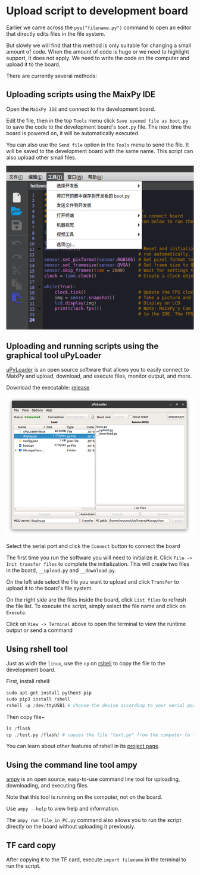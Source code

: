 Upload script to development board
======

Earlier we came across the `pye("filename.py")` command to open an editor that directly edits files in the file system.

But slowly we will find that this method is only suitable for changing a small amount of code. When the amount of code is huge or we need to highlight support, it does not apply. We need to write the code on the computer and upload it to the board.

There are currently several methods:

## Uploading scripts using the MaixPy IDE

Open the `MaixPy IDE` and connect to the development board.

Edit the file, then in the top `Tools` menu click `Save opened file as boot.py` to save the code to the development board's `boot.py` file. The next time the board is powered on, it will be automatically executed.

You can also use the `Send file` option in the `Tools` menu to send the file. It will be saved to the development board with the same name. This script can also upload other small files.

![](../../assets/maixpyide_tool.png)

## Uploading and running scripts using the graphical tool uPyLoader

[uPyLoader](https://github.com/BetaRavener/uPyLoader) is an open source software that allows you to easily connect to MaixPy and upload, download, and execute files, monitor output, and more.

Download the executable: [release](https://github.com/BetaRavener/uPyLoader/releases)

![uPyLoader](../../assets/uPyLoader.png)

Select the serial port and click the `Connect` button to connect the board

The first time you run the software you will need to initialize it. Click `File -> Init transfer files` to complete the initialization. This will create two files in the board, `__upload.py` and `__download.py`.

On the left side select the file you want to upload and click `Transfer` to upload it to the board's file system.

On the right side are the files inside the board, click `List files` to refresh the file list. To execute the script, simply select the file name and click on `Execute`.

Click on `View -> Terminal` above to open the terminal to view the runtime output or send a command

## Using rshell tool

Just as widh the `linux`, use the `cp` on [rshell](https://github.com/dhylands/rshell) to copy the file to the development board.

First, install rshell:
```python
sudo apt-get install python3-pip
sudo pip3 install rshell
rshell -p /dev/ttyUSB1 # choose the device according to your serial port
```

Then copy file~

```python
ls /flash
cp ./test.py /flash/ # copies the file "text.py" from the computer to the root directory of the development board
```

You can learn about other features of rshell in its [project page](https://github.com/dhylands/rshell).

## Using the command line tool ampy

[ampy](https://github.com/pycampers/ampy) is an open source, easy-to-use command line tool for uploading, downloading, and executing files.

Note that this tool is running on the computer, not on the board.

Use `ampy --help` to view help and information.

The `ampy run file_in_PC.py` command also allows you to run the script directly on the board without uploading it previously.

## TF card copy

After copying it to the TF card, execute `import filename` in the terminal to run the script.
